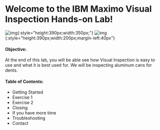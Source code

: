 


# Welcome to the IBM Maximo Visual Inspection Hands-on Lab! 

![img](/img/mvi-hol-imgs/img-mvi-index/mvi26.png){:style="height:390px;width:350px;"}
![img](/img/mvi-hol-imgs/img-mvi-index/coke.png){:style="height:390px;width:200px;margin-left:40px"}




<p><b><h4>Objective:</h4></b> 
<p>At the end of this lab, you will be able see how Visual Inspection is easy to use and what it is best used for. We will be inspecting aluminum cans for dents.</p>

<p><b><h4>Table of Contents:</h4></b></p>

<ul>
<li>Getting Started</li>
<li>Exercise 1</li>
<li>Exercise 2</li>
<li>Closing</li>
<li>If you have more time</li>
<li>Troubleshooting</li>
<li>Contact</li>
</ul>


